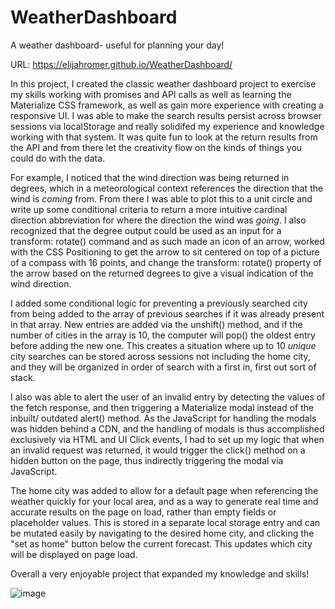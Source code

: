 # WeatherDashboard
A weather dashboard- useful for planning your day!

URL: https://elijahromer.github.io/WeatherDashboard/

In this project, I created the classic weather dashboard project to exercise my skills working with promises and API calls as well as learning the Materialize CSS framework, as well as gain more experience with creating a responsive UI. I was able to make the search results persist across browser sessions via localStorage and really solidifed my experience and knowledge working with that system. It was quite fun to look at the return results from the API and from there let the creativity flow on the kinds of things you could do with the data. 

For example, I noticed that the wind direction was being returned in degrees, which in a meteorological context references the direction that the wind is *coming* from. From there I was able to plot this to a unit circle and write up some conditional criteria to return a more intuitive cardinal direction abbreviation for where the direction the wind was *going*. I also recognized that the degree output could be used as an input for a transform: rotate() command and as such made an icon of an arrow, worked with the CSS Positioning to get the arrow to sit centered on top of a picture of a compass with 16 points, and change the transform: rotate() property of the arrow based on the returned degrees to give a visual indication of the wind direction. 

I added some conditional logic for preventing a previously searched city from being added to the array of previous searches if it was already present in that array. New entries are added via the unshift() method, and if the number of cities in the array is 10, the computer will pop() the oldest entry before adding the new one. This creates a situation where up to 10 *unique* city searches can be stored across sessions not including the home city, and they will be organized in order of search with a first in, first out sort of stack. 

I also was able to alert the user of an invalid entry by detecting the values of the fetch response, and then triggering a Materialize modal instead of the inbuilt/ outdated alert() method. As the JavaScript for handling the modals was hidden behind a CDN, and the handling of modals is thus accomplished exclusively via HTML and UI Click events, I had to set up my logic that when an invalid request was returned, it would trigger the click() method on a hidden button on the page, thus indirectly triggering the modal via JavaScript.

The home city was added to allow for a default page when referencing the weather quickly for your local area, and as a way to generate real time and accurate results on the page on load, rather than empty fields or placeholder values. This is stored in a separate local storage entry and can be mutated easily by navigating to the desired home city, and clicking the "set as home" button below the current forecast. This updates which city will be displayed on page load. 

Overall a very enjoyable project that expanded my knowledge and skills!

![image](https://user-images.githubusercontent.com/80494962/126260899-43277d21-a0da-460e-9edd-f7fd62b908aa.png)

